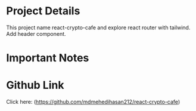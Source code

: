 # Project Details

This project name react-crypto-cafe and explore react router with tailwind. Add header component.

# Important Notes


# Github Link

Click here: (https://github.com/mdmehedihasan212/react-crypto-cafe)

